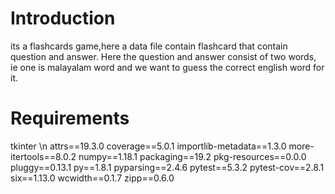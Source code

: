 # Introduction
its a flashcards game,here a data file contain flashcard that contain question and answer. Here the question and answer consist of two words, ie one is malayalam word and we want to guess the correct english word for it.
# Requirements
tkinter \n
attrs==19.3.0
coverage==5.0.1
importlib-metadata==1.3.0
more-itertools==8.0.2
numpy==1.18.1
packaging==19.2
pkg-resources==0.0.0
pluggy==0.13.1
py==1.8.1
pyparsing==2.4.6
pytest==5.3.2
pytest-cov==2.8.1
six==1.13.0
wcwidth==0.1.7
zipp==0.6.0


